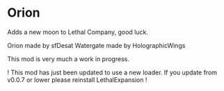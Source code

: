 # Orion
Adds a new moon to Lethal Company, good luck.

Orion made by sfDesat
Watergate made by HolographicWings

This mod is very much a work in progress.

! This mod has just been updated to use a new loader. If you update from v0.0.7 or lower please reinstall LethalExpansion !